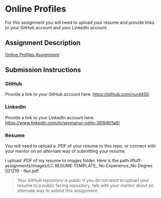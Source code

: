 # Online Profiles
For this assignment you will need to upload your resume and provide links to your GitHub account and your LinkedIn account.

## Assignment Description
[Online Profiles Assignment](https://education.launchcode.org/liftoff/modules/assignments/online-profiles)

## Submission Instructions
 
### GitHub
Provide a link to your GitHub account here.
 https://github.com/nur4450
### LinkedIn
Provide a link to your LinkedIn account here.
  https://www.linkedin.com/in/seymanur-cetin-381b801a8/
### Resume
You will need to upload a .PDF of your resume to this repo, or connect with your mentor on an alternate way of submitting your resume.

I upload .PDF of my resume to images folder. Here is the path liftoff-assignments/images/LC RESUME TEMPLATE_ No Experience_No Degree 021219 - Nur.pdf

> *Your GitHub repository is public* if you do not want to upload your resume to a public facing repository, talk with your mentor about an alternate way to submit this assignment.
